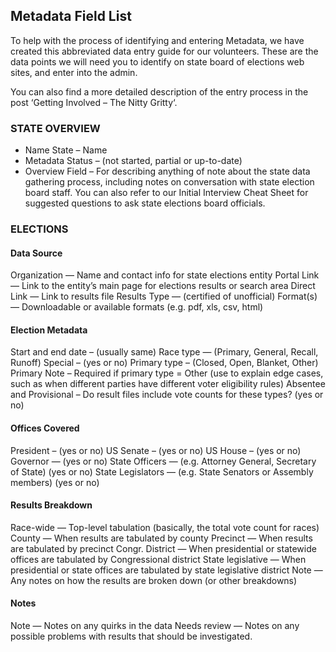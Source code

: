 ## Metadata Field List

To help with the process of identifying and entering Metadata, we have created this abbreviated data entry guide for our volunteers. These are the data points we will need you to identify on state board of elections web sites, and enter into the admin.

You can also find a more detailed description of the entry process in the post ‘Getting Involved – The Nitty Gritty‘.


### STATE OVERVIEW

 * Name State – Name
 * Metadata Status –  (not started, partial or up-to-date)
 * Overview Field – For describing anything of note about the state data gathering process, including notes on conversation with state election board staff. You can also refer to our Initial Interview Cheat Sheet for suggested questions to ask state elections board officials.

### ELECTIONS

#### Data Source

Organization — Name and contact info for state elections entity
Portal Link — Link to the entity’s main page for elections results or search area
Direct Link — Link to results file
Results Type — (certified of unofficial)
Format(s) — Downloadable or available formats (e.g. pdf, xls, csv, html)

#### Election Metadata

Start and end date – (usually same)
Race type — (Primary, General, Recall, Runoff)
Special – (yes or no)
Primary type – (Closed, Open, Blanket, Other)
Primary Note – Required if primary type = Other (use to explain edge cases, such as when different parties have different voter eligibility rules)
Absentee and Provisional – Do result files include vote counts for these types? (yes or no)

#### Offices Covered

President – (yes or no)
US Senate – (yes or no)
US House – (yes or no)
Governor — (yes or no)
State Officers — (e.g. Attorney General, Secretary of State) (yes or no)
State Legislators — (e.g. State Senators or Assembly members) (yes or no)

#### Results Breakdown

Race-wide — Top-level tabulation (basically, the total vote count for races)
County — When results are tabulated by county
Precinct — When results are tabulated by precinct
Congr. District — When presidential or statewide offices are tabulated by Congressional district
State legislative — When presidential or state offices are tabulated by state legislative district
Note — Any notes on how the results are broken down (or other breakdowns)

#### Notes

Note — Notes on any quirks in the data
Needs review — Notes on any possible problems with results that should be investigated.
